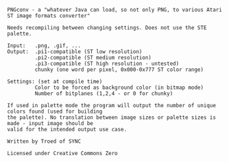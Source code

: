     PNGconv - a "whatever Java can load, so not only PNG, to various Atari ST image formats converter"

    Needs recompiling between changing settings. Does not use the STE palette.

    Input:   .png, .gif, ...
    Output:  .pi1-compatible (ST low resolution)
             .pi2-compatible (ST medium resolution)
             .pi3-compatible (ST high resolution - untested)
             chunky (one word per pixel, 0x000-0x777 ST color range)

    Settings: (set at compile time)
             Color to be forced as background color (in bitmap mode)
             Number of bitplanes (1,2,4 - or 0 for chunky)

    If used in palette mode the program will output the number of unique colors found (used for building
    the palette). No translation between image sizes or palette sizes is made - input image should be
    valid for the intended output use case.

    Written by Troed of SYNC

    Licensed under Creative Commons Zero
